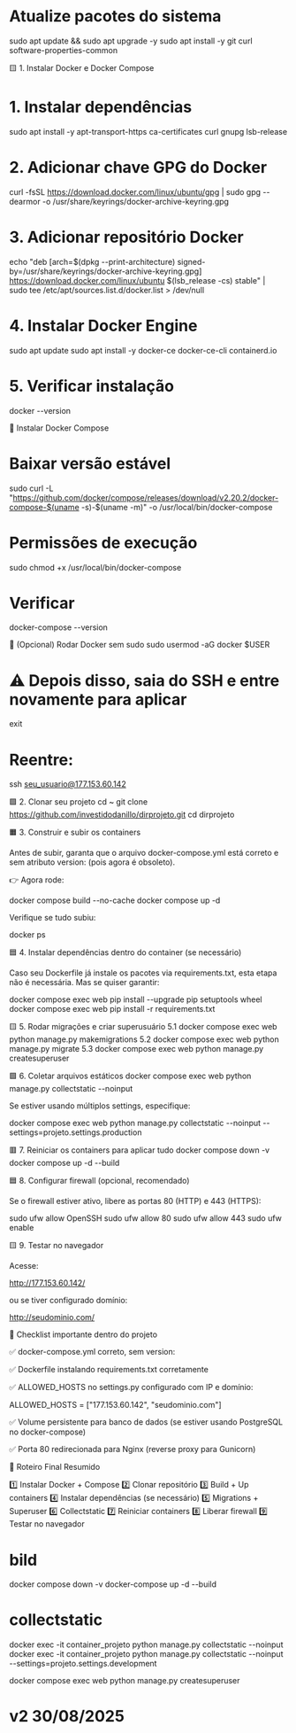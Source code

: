 # Atualize pacotes do sistema
sudo apt update && sudo apt upgrade -y
sudo apt install -y git curl software-properties-common

🟨 1. Instalar Docker e Docker Compose
# 1. Instalar dependências
sudo apt install -y apt-transport-https ca-certificates curl gnupg lsb-release

# 2. Adicionar chave GPG do Docker
curl -fsSL https://download.docker.com/linux/ubuntu/gpg | sudo gpg --dearmor -o /usr/share/keyrings/docker-archive-keyring.gpg

# 3. Adicionar repositório Docker
echo "deb [arch=$(dpkg --print-architecture) signed-by=/usr/share/keyrings/docker-archive-keyring.gpg] \
https://download.docker.com/linux/ubuntu $(lsb_release -cs) stable" | \
sudo tee /etc/apt/sources.list.d/docker.list > /dev/null

# 4. Instalar Docker Engine
sudo apt update
sudo apt install -y docker-ce docker-ce-cli containerd.io

# 5. Verificar instalação
docker --version

📌 Instalar Docker Compose
# Baixar versão estável
sudo curl -L "https://github.com/docker/compose/releases/download/v2.20.2/docker-compose-$(uname -s)-$(uname -m)" -o /usr/local/bin/docker-compose

# Permissões de execução
sudo chmod +x /usr/local/bin/docker-compose

# Verificar
docker-compose --version

👤 (Opcional) Rodar Docker sem sudo
sudo usermod -aG docker $USER
# ⚠️ Depois disso, saia do SSH e entre novamente para aplicar
exit
# Reentre:
ssh seu_usuario@177.153.60.142

🟩 2. Clonar seu projeto
cd ~
git clone https://github.com/investidodanillo/dirprojeto.git
cd dirprojeto

🟧 3. Construir e subir os containers

Antes de subir, garanta que o arquivo docker-compose.yml está correto e sem atributo version: (pois agora é obsoleto).

👉 Agora rode:

docker compose build --no-cache
docker compose up -d


Verifique se tudo subiu:

docker ps

🟦 4. Instalar dependências dentro do container (se necessário)

Caso seu Dockerfile já instale os pacotes via requirements.txt, esta etapa não é necessária.
Mas se quiser garantir:

docker compose exec web pip install --upgrade pip setuptools wheel
docker compose exec web pip install -r requirements.txt

🟨 5. Rodar migrações e criar superusuário
5.1     docker compose exec web python manage.py makemigrations
5.2     docker compose exec web python manage.py migrate
5.3     docker compose exec web python manage.py createsuperuser

🟩 6. Coletar arquivos estáticos
docker compose exec web python manage.py collectstatic --noinput


Se estiver usando múltiplos settings, especifique:

docker compose exec web python manage.py collectstatic --noinput --settings=projeto.settings.production

🟥 7. Reiniciar os containers para aplicar tudo
docker compose down -v
docker compose up -d --build

🟦 8. Configurar firewall (opcional, recomendado)

Se o firewall estiver ativo, libere as portas 80 (HTTP) e 443 (HTTPS):

sudo ufw allow OpenSSH
sudo ufw allow 80
sudo ufw allow 443
sudo ufw enable

🟨 9. Testar no navegador

Acesse:

http://177.153.60.142/


ou se tiver configurado domínio:

http://seudominio.com/

📁 Checklist importante dentro do projeto

✅ docker-compose.yml correto, sem version:

✅ Dockerfile instalando requirements.txt corretamente

✅ ALLOWED_HOSTS no settings.py configurado com IP e domínio:

ALLOWED_HOSTS = ["177.153.60.142", "seudominio.com"]


✅ Volume persistente para banco de dados (se estiver usando PostgreSQL no docker-compose)

✅ Porta 80 redirecionada para Nginx (reverse proxy para Gunicorn)

📝 Roteiro Final Resumido

1️⃣ Instalar Docker + Compose
2️⃣ Clonar repositório
3️⃣ Build + Up containers
4️⃣ Instalar dependências (se necessário)
5️⃣ Migrations + Superuser
6️⃣ Collectstatic
7️⃣ Reiniciar containers
8️⃣ Liberar firewall
9️⃣ Testar no navegador


# bild
docker compose down -v
docker-compose up -d --build

# collectstatic
docker exec -it container_projeto python manage.py collectstatic --noinput
docker exec -it container_projeto python manage.py collectstatic --noinput --settings=projeto.settings.development




docker compose exec web python manage.py createsuperuser




# v2 30/08/2025
